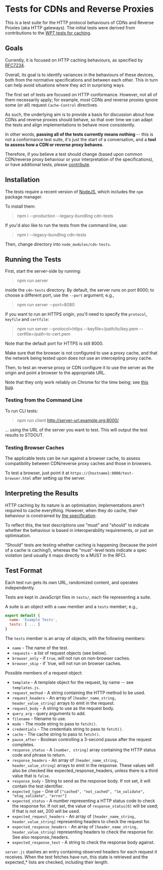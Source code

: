 # Tests for CDNs and Reverse Proxies

This is a test suite for the HTTP protocol behaviours of CDNs and Reverse Proxies (aka HTTP gateways). The initial tests were derived from contributions to the [WPT tests for caching](https://github.com/web-platform-tests/wpt/tree/master/fetch/http-cache).


## Goals

Currently, it is focused on HTTP caching behaviours, as specified by [RFC7234](http://httpwg.org/specs/rfc7234.html).

Overall, its goal is to identify variances in the behaviours of these devices, both from the normative specifications and between each other. This in turn can help avoid situations where they act in surprising ways.

The first set of tests are focused on HTTP conformance. However, not all of them necessarily apply; for example, most CDNs and reverse proxies ignore some (or all) request `Cache-Control` directives.

As such, the underlying aim is to provide a basis for discussion about how CDNs and reverse proxies should behave, so that over time we can adapt the tests and align implementations to behave more consistently.

In other words, **passing all of the tests currently means nothing** -- this is not a conformance test suite, it's just the start of a conversation, and a **tool to assess how a CDN or reverse proxy behaves**.

Therefore, if you believe a test should change (based upon common CDN/reverse proxy behaviour or your interpretation of the specifications), or have additional tests, please [contribute](CONTRIBUTING.md).


## Installation

The tests require a recent version of [NodeJS](https://nodejs.org/), which includes the `npm` package manager.

To install them:

> npm i --production --legacy-bundling cdn-tests

If you'd also like to run the tests from the command line, use:

> npm i --legacy-bundling cdn-tests

Then, change directory into `node_modules/cdn-tests`.


## Running the Tests

First, start the server-side by running:

> npm run server

inside the `cdn-tests` directory. By default, the server runs on port 8000; to choose a different port, use the `--port` argument; e.g.,

> npm run server --port=8080

If you want to run an HTTPS origin, you'll need to specify the `protocol`, `keyfile` and `certfile`:

> npm run server --protocol=https --keyfile=/path/to/key.pem --certfile=/path-to-cert.pem

Note that the default port for HTTPS is still 8000.

Make sure that the browser is not configured to use a proxy cache, and that the network being tested upon does not use an intercepting proxy cache.

Then, to test an reverse proxy or CDN configure it to use the server as the origin and point a browser to the appropriate URL.

Note that they only work reliably on Chrome for the time being; see [this bug](https://github.com/whatwg/fetch/issues/722).


### Testing from the Command Line

To run CLI tests:

> npm run client http://server-url.example.org:8000/

... using the URL of the server you want to test. This will output the test results to STDOUT.


### Testing Browser Caches

The applicable tests can be run against a browser cache, to assess compatibility between CDN/reverse proxy caches and those in browsers.

To test a browser, just point it at `https://{hostname}:8000/test-browser.html` after setting up the server.


## Interpreting the Results

HTTP caching by its nature is an optimisation; implementations aren't required to cache everything. However, when they do cache, their behaviour is constrained by [the specification](https://httpwg.org/specs/rfc7234.html).

To reflect this, the test descriptions use "must" and "should" to indicate whether the behaviour is based in interoperability requirements, or just an optimisation.

"Should" tests are testing whether caching is happening (because the point of a cache is caching!), whereas the "must"-level tests indicate a spec violation (and usually it maps directly to a MUST in the RFC).



## Test Format

Each test run gets its own URL, randomized content, and operates independently.

Tests are kept in JavaScript files in `tests/`, each file representing a suite.

A suite is an object with a `name` member and a `tests` member; e.g.,

```javascript
export default {
  name: 'Example Tests',
  tests: [ ... ]
}
```

The `tests` member is an array of objects, with the following members:

- `name` - The name of the test.
- `requests` - a list of request objects (see below).
- `browser_only` - if `true`, will not run on non-browser caches.
- `browser_skip` - if `true, will not run on browser caches.

Possible members of a request object:

- `template` - A template object for the request, by name -- see `templates.js`.
- `request_method` - A string containing the HTTP method to be used.
- `request_headers` - An array of `[header_name_string, header_value_string]` arrays to
                    emit in the request.
- `request_body` - A string to use as the request body.
- `query_arg` - query arguments to add.
- `filename` - filename to use.
- `mode` - The mode string to pass to `fetch()`.
- `credentials` - The credentials string to pass to `fetch()`.
- `cache` - The cache string to pass to `fetch()`.
- `pause_after` - Boolean controlling a 3-second pause after the request completes.
- `response_status` - A `[number, string]` array containing the HTTP status code
                    and phrase to return.
- `response_headers` - An array of `[header_name_string, header_value_string]` arrays to
                     emit in the response. These values will also be checked like
                     expected_response_headers, unless there is a third value that is
                     `false`.
- `response_body` - String to send as the response body. If not set, it will contain
                  the test identifier.
- `expected_type` - One of `["cached", "not_cached", "lm_validate", "etag_validate", "error"]`
- `expected_status` - A number representing a HTTP status code to check the response for.
                    If not set, the value of `response_status[0]` will be used; if that
                    is not set, 200 will be used.
- `expected_request_headers` - An array of `[header_name_string, header_value_string]` representing
                              headers to check the request for.
- `expected_response_headers` - An array of `[header_name_string, header_value_string]` representing
                              headers to check the response for. See also response_headers.
- `expected_response_text` - A string to check the response body against.

`server.js` stashes an entry containing observed headers for each request it receives. When the
test fetches have run, this state is retrieved and the expected_* lists are checked, including
their length.

